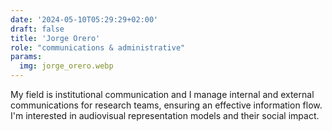```yaml
---
date: '2024-05-10T05:29:29+02:00'
draft: false
title: 'Jorge Orero'
role: "communications & administrative"
params:
  img: jorge_orero.webp
---
```


My field is institutional communication and I manage internal and external communications for research teams, ensuring an effective information flow. I'm interested in audiovisual representation models and their social impact.